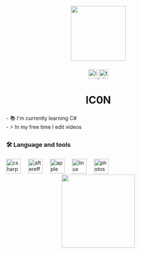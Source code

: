 <div align="center">
  <img height="150" src="https://media1.giphy.com/media/v1.Y2lkPTc5MGI3NjExMHc4MnBocW13bHNhY3JqaXk0M283bHI0NjJud3FtYnR3OGwxYm5iaCZlcD12MV9pbnRlcm5hbF9naWZfYnlfaWQmY3Q9cw/DnDI792c6uPz7KgnQN/giphy.gif"  />
</div>

###

<div align="center">
  <a href="https://www.instagram.com/who43hz/" target="_blank">
    <img src="https://img.shields.io/static/v1?message=Instagram&logo=instagram&label=&color=d2d2d2&logoColor=white&labelColor=&style=for-the-badge" height="25" alt="instagram logo"  />
  </a>
  <a href="https://t.me/rarevfx" target="_blank">
    <img src="https://img.shields.io/static/v1?message=Telegram&logo=telegram&label=&color=d2d2d2&logoColor=white&labelColor=&style=for-the-badge" height="25" alt="telegram logo"  />
  </a>
</div>

###

<h1 align="center">IC0N</h1>

###

<h3 align="left"></h3>

###

<p align="left">- 📚 I'm currently learning C#<br>- ⚡ In my free time I edit videos</p>

###

<h3 align="left">🛠 Language and tools</h3>

###

<div align="left">
  <img src="https://cdn.jsdelivr.net/gh/devicons/devicon/icons/csharp/csharp-original.svg" height="40" alt="csharp logo"  />
  <img width="12" />
  <img src="https://cdn.jsdelivr.net/gh/devicons/devicon/icons/aftereffects/aftereffects-original.svg" height="40" alt="aftereffects logo"  />
  <img width="12" />
  <img src="https://cdn.jsdelivr.net/gh/devicons/devicon/icons/apple/apple-original.svg" height="40" alt="apple logo"  />
  <img width="12" />
  <img src="https://cdn.jsdelivr.net/gh/devicons/devicon/icons/linux/linux-original.svg" height="40" alt="linux logo"  />
  <img width="12" />
  <img src="https://cdn.jsdelivr.net/gh/devicons/devicon/icons/photoshop/photoshop-plain.svg" height="40" alt="photoshop logo"  />
</div>

<div align="center">
  <img height="200" src="https://media0.giphy.com/media/v1.Y2lkPTc5MGI3NjExNjF6MTl0M2E2ODVyZHV3NnE2bWduMXgycTYzYjQ2cnViaXh1bTJuaiZlcD12MV9pbnRlcm5hbF9naWZfYnlfaWQmY3Q9cw/pvgexiCOJpk7PnAOZt/giphy.gif"  />
</div>

###

